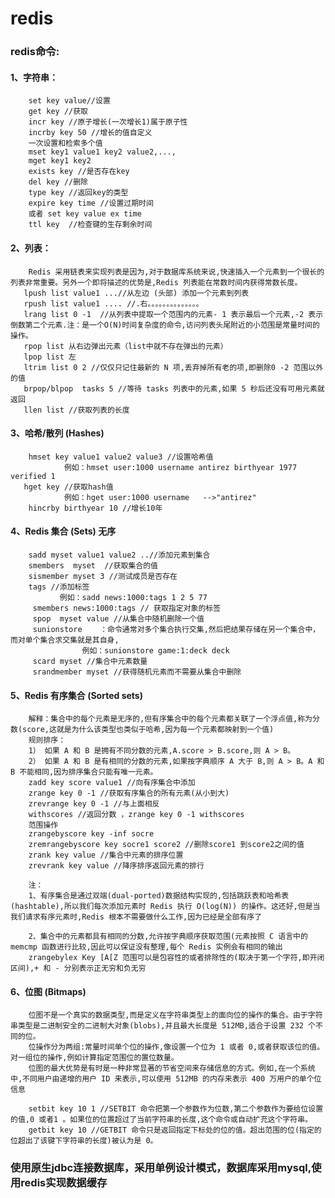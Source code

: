# redis
### redis命令:
#### 1、字符串：
		set key value//设置
		get key //获取
		incr key //原子增长(一次增长1)属于原子性
		incrby key 50 //增长的值自定义	
		一次设置和检索多个值
		mset key1 value1 key2 value2,...,
		mget key1 key2  
		exists key //是否存在key
		del key //删除
		type key //返回key的类型
		expire key time //设置过期时间
		或者 set key value ex time
		ttl key  //检查键的生存剩余时间
#### 2、列表：
		Redis 采用链表来实现列表是因为,对于数据库系统来说,快速插入一个元素到一个很长的列表非常重要。另外一个即将描述的优势是,Redis 列表能在常数时间内获得常数长度。
       lpush list value1 ...//从左边 (头部) 添加一个元素到列表
       rpush list value1 .... //.右。。。。。。。。。。。。。。
       lrang list 0 -1  //从列表中提取一个范围内的元素- 1 表示最后一个元素,-2 表示倒数第二个元素.注：是一个O(N)时间复杂度的命令,访问列表头尾附近的小范围是常量时间的操作。
       rpop list 从右边弹出元素（list中就不存在弹出的元素）
       lpop list 左
       ltrim list 0 2 //仅仅只记住最新的 N 项,丢弃掉所有老的项,即删除0 -2 范围以外的值
       brpop/blpop  tasks 5 //等待 tasks 列表中的元素,如果 5 秒后还没有可用元素就返回
       llen list //获取列表的长度
       
#### 3、哈希/散列 (Hashes)
		hmset key value1 value2 value3 //设置哈希值
		   		例如：hmset user:1000 username antirez birthyear 1977 verified 1
	   hget key //获取hash值
	      		例如：hget user:1000 username   -->"antirez"
	    hincrby birthyear 10 //增长10年	
   		
#### 4、Redis 集合 (Sets) 无序
		sadd myset value1 value2 ..//添加元素到集合
		smembers  myset  //获取集合的值
		sismember myset 3 //测试成员是否存在
		tags //添加标签
		       例如：sadd news:1000:tags 1 2 5 77
		 smembers news:1000:tags // 获取指定对象的标签
		 spop  myset value //从集合中随机删除一个值
		 sunionstore	：命令通常对多个集合执行交集,然后把结果存储在另一个集合中，而对单个集合求交集就是其自身,
					例如：sunionstore game:1:deck deck
		 scard myset //集合中元素数量
		 srandmember myset //获得随机元素而不需要从集合中删除
#### 5、Redis 有序集合 (Sorted sets)
		解释：集合中的每个元素是无序的,但有序集合中的每个元素都关联了一个浮点值,称为分数(score,这就是为什么该类型也类似于哈希,因为每一个元素都映射到一个值)
		规则排序：
		1） 如果 A 和 B 是拥有不同分数的元素,A.score > B.score,则 A > B。
		2） 如果 A 和 B 是有相同的分数的元素,如果按字典顺序 A 大于 B,则 A > B。A 和 B 不能相同,因为排序集合只能有唯一元素。
		zadd key score value1 //向有序集合中添加
		zrange key 0 -1 //获取有序集合的所有元素(从小到大)
		zrevrange key 0 -1 //与上面相反
		withscores //返回分数 ，zrange key 0 -1 withscores
		范围操作
		zrangebyscore key -inf socre
		zremrangebyscore key socre1 score2 //删除score1 到score2之间的值
		zrank key value //集合中元素的排序位置
		zrevrank key value //降序排序返回元素的排行
		
		注：
		1、有序集合是通过双端(dual-ported)数据结构实现的,包括跳跃表和哈希表(hashtable),所以我们每次添加元素时 Redis 执行 O(log(N)) 的操作。这还好,但是当我们请求有序元素时,Redis 根本不需要做什么工作,因为已经是全部有序了
		
		2、集合中的元素都具有相同的分数,允许按字典顺序获取范围(元素按照 C 语言中的 memcmp 函数进行比较,因此可以保证没有整理,每个 Redis 实例会有相同的输出
		zrangebylex Key [A[Z 范围可以是包容性的或者排除性的(取决于第一个字符,即开闭区间),+ 和 - 分别表示正无穷和负无穷

#### 6、位图 (Bitmaps)
		位图不是一个真实的数据类型,而是定义在字符串类型上的面向位的操作的集合。由于字符串类型是二进制安全的二进制大对象(blobs),并且最大长度是 512MB,适合于设置 232 个不同的位。
		位操作分为两组:常量时间单个位的操作,像设置一个位为 1 或者 0,或者获取该位的值。对一组位的操作,例如计算指定范围位的置位数量。
		位图的最大优势是有时是一种非常显著的节省空间来存储信息的方式。例如,在一个系统中,不同用户由递增的用户 ID 来表示,可以使用 512MB 的内存来表示 400 万用户的单个位信息
		
		setbit key 10 1 //SETBIT 命令把第一个参数作为位数,第二个参数作为要给位设置的值,0 或者1 。如果位的位置超过了当前字符串的长度,这个命令或自动扩充这个字符串。
		getbit key 10 //GETBIT 命令只是返回指定下标处的位的值。超出范围的位(指定的位超出了该键下字符串的长度)被认为是 0。
### 使用原生jdbc连接数据库，采用单例设计模式，数据库采用mysql,使用redis实现数据缓存


